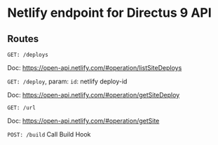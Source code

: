 # Netlify endpoint for Directus 9 API

## Routes

`GET: /deploys`

Doc: https://open-api.netlify.com/#operation/listSiteDeploys

`GET: /deploy`, param: `id`: netlify deploy-id

Doc: https://open-api.netlify.com/#operation/getSiteDeploy

`GET: /url`

Doc: https://open-api.netlify.com/#operation/getSite

`POST: /build`
Call Build Hook
